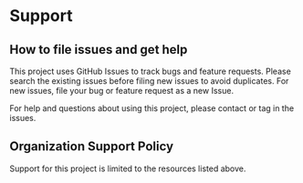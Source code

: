 # Support

## How to file issues and get help  

This project uses GitHub Issues to track bugs and feature requests. Please search the existing 
issues before filing new issues to avoid duplicates.  For new issues, file your bug or 
feature request as a new Issue.

For help and questions about using this project, please contact <email> or tag <person or team> in the issues.

## Organization Support Policy  

Support for this project is limited to the resources listed above.